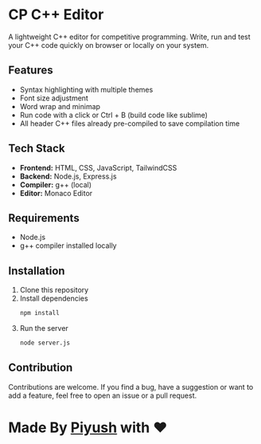# CP C++ Editor

A lightweight C++ editor for competitive programming. Write, run and test your C++ code quickly on browser or locally on your system.

## Features

- Syntax highlighting with multiple themes
- Font size adjustment
- Word wrap and minimap
- Run code with a click or Ctrl + B (build code like sublime)
- All header C++ files already pre-compiled to save compilation time

## Tech Stack

- **Frontend:** HTML, CSS, JavaScript, TailwindCSS
- **Backend:** Node.js, Express.js
- **Compiler:** g++ (local)
- **Editor:** Monaco Editor

## Requirements

- Node.js
- g++ compiler installed locally

## Installation

1. Clone this repository
2. Install dependencies
   ```bash
   npm install
   ```
3. Run the server
   ```bash
   node server.js
   ```

## Contribution

Contributions are welcome. If you find a bug, have a suggestion or want to add a feature, feel free to open an issue or a pull request.

# Made By [Piyush](https://x.com/piyush_cpp) with ❤️
